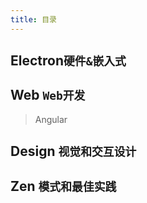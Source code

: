 ```yaml
---
title: 目录
---
```


## Electron`硬件&嵌入式`

## Web `Web开发`

> Angular


## Design `视觉和交互设计`

## Zen `模式和最佳实践`
